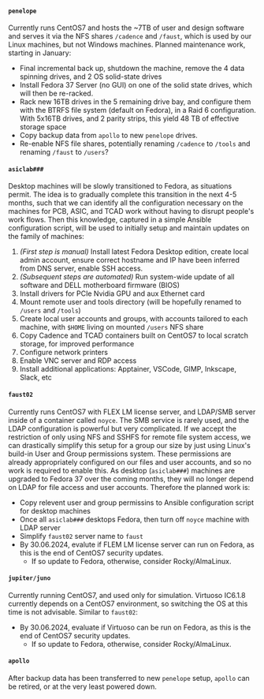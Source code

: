#### `penelope`

Currently runs CentOS7 and hosts the ~7TB of user and design software and serves it via the NFS shares `/cadence` and `/faust`, which is used by our Linux machines, but not Windows machines. Planned maintenance work, starting in January:

* Final incremental back up, shutdown the machine, remove the 4 data spinning drives, and 2 OS solid-state drives
* Install Fedora 37 Server (no GUI) on one of the solid state drives, which will then be re-racked. 
* Rack new 16TB drives in the 5 remaining drive bay, and configure them with the BTRFS file system (default on Fedora), in a Raid 6 configuration. With 5x16TB drives, and 2 parity strips, this yield 48 TB of effective storage space
* Copy backup data from `apollo` to new `penelope` drives.
* Re-enable NFS file shares, potentially renaming `/cadence` to `/tools` and renaming `/faust` to `/users`?

#### `asiclab###`

Desktop machines will be slowly transitioned to Fedora, as situations permit. The idea is to gradually complete this transition in the next 4-5 months, such that we can identify all the configuration necessary on the machines for PCB, ASIC, and TCAD work without having to disrupt people's work flows. Then this knowledge, captured in a simple Ansible configuration script, will be used to initially setup and maintain updates on the family of machines:

1. *(First step is manual)* Install latest Fedora Desktop edition, create local admin account, ensure correct hostname and IP have been inferred from DNS server, enable SSH access.
2. *(Subsequent steps are automated)* Run system-wide update of all software and DELL motherboard firmware (BIOS)
3. Install drivers for PCIe Nvidia GPU and aux Ethernet card
4. Mount remote user and tools directory (will be hopefully renamed to `/users` and `/tools`)
5. Create local user accounts and groups, with accounts tailored to each machine, with `$HOME` living on mounted `/users` NFS share
6. Copy Cadence and TCAD containers built on CentOS7 to local scratch storage, for improved performance
7. Configure network printers
8. Enable VNC server and RDP access
9. Install additional applications: Apptainer, VSCode, GIMP, Inkscape, Slack, etc

#### `faust02`

Currently runs CentOS7 with FLEX LM license server, and LDAP/SMB server inside of a container called `noyce`. The SMB service is rarely used, and the LDAP configuration is powerful but very complicated. If we accept the restriction of only using NFS and SSHFS for remote file system access, we can drastically simplify this setup for a group our size by just using Linux's build-in User and Group permissions system. These permissions are already appropriately configured on our files and user accounts, and so no work is required to enable this. As desktop (`asiclab###`) machines are upgraded to Fedora 37 over the coming months, they will no longer depend on LDAP for file access and user accounts. Therefore the planned work is:

* Copy relevent user and group permissins to Ansible configuration script for desktop machines
* Once all `asiclab###` desktops Fedora, then turn off `noyce` machine with LDAP server
* Simplify `faust02` server name to `faust`
* By 30.06.2024, evalute if FLEM LM license server can run on Fedora, as this is the end of CentOS7 security updates.
  * If so update to Fedora, otherwise, consider Rocky/AlmaLinux.


#### `jupiter/juno`

Currently running CentOS7, and used only for simulation. Virtuoso IC6.1.8 currently depends on a CentOS7 environment, so switching the OS at this time is not advisable. Similar to `faust02`:

* By 30.06.2024, evaluate if Virtuoso can be run on Fedora, as this is the end of CentOS7 security updates.
  * If so update to Fedora, otherwise, consider Rocky/AlmaLinux.

#### `apollo`

After backup data has been transferred to new `penelope` setup, `apollo` can be retired, or at the very least powered down.